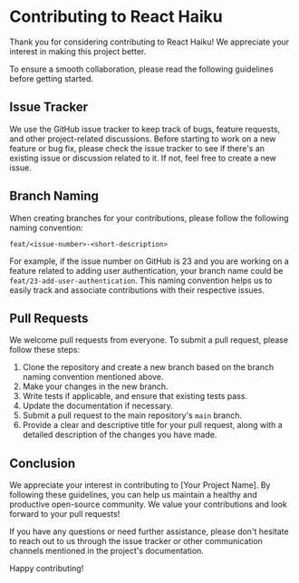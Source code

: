 # Contributing to React Haiku

Thank you for considering contributing to React Haiku! We appreciate your interest in making this project better.

To ensure a smooth collaboration, please read the following guidelines before getting started.

## Issue Tracker

We use the GitHub issue tracker to keep track of bugs, feature requests, and other project-related discussions. Before starting to work on a new feature or bug fix, please check the issue tracker to see if there's an existing issue or discussion related to it. If not, feel free to create a new issue.

## Branch Naming

When creating branches for your contributions, please follow the following naming convention:

`feat/<issue-number>-<short-description>`

For example, if the issue number on GitHub is 23 and you are working on a feature related to adding user authentication, your branch name could be `feat/23-add-user-authentication`. This naming convention helps us to easily track and associate contributions with their respective issues.

## Pull Requests

We welcome pull requests from everyone. To submit a pull request, please follow these steps:

1. Clone the repository and create a new branch based on the branch naming convention mentioned above.
2. Make your changes in the new branch.
4. Write tests if applicable, and ensure that existing tests pass.
5. Update the documentation if necessary.
6. Submit a pull request to the main repository's `main` branch.
7. Provide a clear and descriptive title for your pull request, along with a detailed description of the changes you have made.

## Conclusion

We appreciate your interest in contributing to [Your Project Name]. By following these guidelines, you can help us maintain a healthy and productive open-source community. We value your contributions and look forward to your pull requests!

If you have any questions or need further assistance, please don't hesitate to reach out to us through the issue tracker or other communication channels mentioned in the project's documentation.

Happy contributing!
